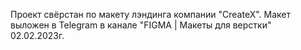 Проект свёрстан по макету лэндинга компании "CreateX".
Макет выложен в Telegram в канале "FIGMA | Макеты для верстки" 02.02.2023г.